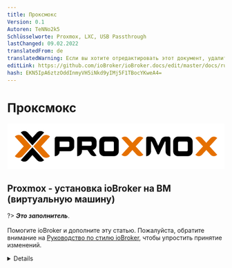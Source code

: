 ```yaml
---
title: Проксмокс
Version: 0.1
Autoren: TeNNo2k5
Schlüsselworte: Proxmox, LXC, USB Passthrough
lastChanged: 09.02.2022
translatedFrom: de
translatedWarning: Если вы хотите отредактировать этот документ, удалите поле «translationFrom», в противном случае этот документ будет снова автоматически переведен
editLink: https://github.com/ioBroker/ioBroker.docs/edit/master/docs/ru/install/proxmox.md
hash: EKN5IpA6ztzOddInmyVH5iNkd9yIMj5F1TBocYKweA4=
---
```

# Проксмокс
![логотип proxmox](../../de/install/media/proxmox/Proxmox-logo-860.png)

## Proxmox - установка ioBroker на ВМ (виртуальную машину)
?> ***Это заполнитель***.<br><br> Помогите ioBroker и дополните эту статью. Пожалуйста, обратите внимание на [Руководство по стилю ioBroker](community/styleguidedoc), чтобы упростить принятие изменений.

<details>

</детали>

## Proxmox - установка ioBroker в LXC (контейнер Linux)
?> ***Это заполнитель***.<br><br> Помогите ioBroker и дополните эту статью. Пожалуйста, обратите внимание на [Руководство по стилю ioBroker](community/styleguidedoc), чтобы упростить принятие изменений.

<details>

</детали>

## Proxmox - LXC (контейнеры Linux) -> Прохождение через USB-устройства
### Предисловие
В этой части руководства шаг за шагом объясняется, как пройти через USB-устройство (переход через USB) в Proxmox в LXC (контейнер Linux).

С виртуальной машиной можно передать USB-устройство напрямую через веб-интерфейс Proxmox, а с контейнером Linux для этого в настоящее время необходимо вручную редактировать файл конфигурации lxc.

В инструкциях описывается, как интегрировать **Texas Instruments Inc. CC2531** Zigbee Stick, но те же шаги можно использовать аналогично для других Zigbee Stick (ConBee, CC2652P и т. д.) или для других USB-устройств, за исключением сетевых USB-устройств. (Bluetooth/Wlan).

* Для этой части инструкций использовался Proxmox версии 7.1.

<details>

### 1.) Соберите информацию об устройстве USB
Установка SSH-соединения с Proxmox:

```
ssh root@IP-Adresse
```

<span style="color:red">Если USB-устройство уже подключено к хосту Proxmox, отключите его на время.</span>

Следующая команда выводит список всех подключенных в настоящее время USB-устройств на хосте Proxmox:

```
lsusb
```

![proxmoxlxc00](../../de/install/media/proxmox/proxmoxlxc00.PNG)

Теперь интегрируемое USB-устройство подключается к хосту Proxmox, и снова выполняется команда lsusb.

![proxmoxlxc01](../../de/install/media/proxmox/proxmoxlxc01.PNG)

На скриншоте видно, что новое устройство с номером шины USB: **001** и номером устройства: **003** указано.

Эта информация необходима для использования следующей команды, например. выведите **старший номер устройства** из устройства:

```
ls -l /dev/bus/usb/001/003
```

Важно использовать вывод номера шины USB и номера устройства с помощью команды!

***ls -l /dev/bus/usb/номер-usb-шины/номер-устройства***

![proxmoxlxc02](../../de/install/media/proxmox/proxmoxlxc02.PNG)

USB-устройство в этом примере имеет старший номер устройства **189**, запишите значение вашего устройства в текстовом файле с комментарием: #1

![proxmoxlxc03](../../de/install/media/proxmox/proxmoxlxc03.PNG)

Затем мы выводим уникальный идентификатор USB-устройства и записываем выходное значение в текстовый файл с пометкой: #2

```
ls /dev/serial/by-id/
```

![proxmoxlxc04](../../de/install/media/proxmox/proxmoxlxc04.PNG)

![proxmoxlxc05](../../de/install/media/proxmox/proxmoxlxc05.PNG)

В качестве последнего шага выводится основной номер устройства ttyACM и отмечается примечанием: #3:

```
ls -l /dev/ttyACM*
```

![proxmoxlxc06](../../de/install/media/proxmox/proxmoxlxc06.PNG)

>Если вывода нет, проверьте с помощью «ls -l /dev/serial/by-id/», интегрируется ли USB-устройство в систему как ttyUSB, если да, замените все следующие команды, которые ссылаются на **ttyACM.. .** получить с помощью **ttyUSB…**, если вывод не появится, это не устройство класса USB CDC (последовательная связь), поэтому все точки, которые нужно включить в ttyACM, можно игнорировать.

Итак, мы записали **три** значения с USB-устройства, которые необходимы для интеграции в конфигурационный файл lxc.

![proxmoxlxc07](../../de/install/media/proxmox/proxmoxlxc07.PNG)

### 2.) Отредактируйте файл конфигурации LXC
Перейдите в каталог конфигурации LXC на хосте Proxmox с помощью:

```
cd /etc/pve/lxc
```

Файл конфигурации имеет тот же идентификационный номер, который был присвоен при создании lxc!

![proxmoxlxc08](../../de/install/media/proxmox/proxmoxlxc08.PNG)

![proxmoxlxc09](../../de/install/media/proxmox/proxmoxlxc09.PNG)

Перед редактированием конфигурационного файла необходимо создать резервную копию:

```
cp 201.conf 201.conf.backup
```

![proxmoxlxc10](../../de/install/media/proxmox/proxmoxlxc10.PNG)

Теперь файл конфигурации редактируется с помощью vi или nano:

```
nano 201.conf
```

![proxmoxlxc11](../../de/install/media/proxmox/proxmoxlxc11.PNG)

В конец конфигурационного файла добавляется следующее:

```
lxc.cgroup2.devices.allow: c 189:* rwm
lxc.mount.entry: usb-Texas_Instruments_TI_CC2531_USB_CDC___0X00124B0012023529-if00 dev/serial/by-id/usb-Texas_Instruments_TI_CC2531_USB_CDC___0X00124B0012023529-if00 none bind,optional,create=file

lxc.cgroup2.devices.allow: c 166:* rwm
lxc.mount.entry: /dev/ttyACM0 dev/ttyACM0 none bind,optional,create=file
```

Замените отмеченные значения на отмеченные записи из вашей заметки!

![12](../../de/install/media/proxmox/proxmoxlxc12.PNG)

* Первая строка относится к основному номеру устройства **189** Примечание: #1
* Во второй строке уникальный идентификатор (usb-Texas_Instruments_TI_CC2531_USB_CDC___0X00124B0012023529-if00) из Примечание: #2 дается индивидуально и с абсолютным путем, обратите внимание, что полный текст пишется в одну строку без переносов строк.
* В третьей строке указан основной номер устройства **166** от ttyACM из примечания №3.

Сохраните файл конфигурации (в редакторе nano комбинацией клавиш: CTRL+o & CTRL+x для выхода из редактора)

> ВНИМАНИЕ! Если в вашем контейнере есть активные снимки:

<details>Тогда код lxc.cgroup находится не в конце конфигурационного файла, а перед первой записью моментального снимка.

![proxmoxlxc18](../../de/install/media/proxmox/proxmoxlxc18.PNG)

</детали>

> ВНИМАНИЕ! Установка Proxmox до версии 7.0

<details>

Замените записи на

```
lxc.cgroup2
```

через

```
lxc.cgroup
```

</детали>

Наконец, введите следующую команду, чтобы установить необходимые права для ttyACM0:

```
chmod o+rw /dev/ttyACM*
```

Чтобы применить корректировки к lxc, выполните холодную перезагрузку из контейнера с **pct stop id/pct start id**:

```
pct stop 201
```

```
pct start 201
```

> Совет: лучше всего хранить копию вашего рабочего файла конфигурации извне, т.к. B. встроенная служба резервного копирования Proxmox не создает резервную копию содержимого вашей конфигурации!

### 3.) Проверьте конфигурацию LXC USB passthrough и zigbee instance
Установка SSH-подключения к LXC:

```
ssh Benutzer@IP-Adresse
```

С помощью команд:

```
lsusb
```

&

```
ls -l /dev
```

проверяется, были ли корректировки в файле конфигурации успешными.

![proxmoxlxc13](../../de/install/media/proxmox/proxmoxlxc13.PNG)

* Как видно на скриншоте, контейнер теперь имеет доступ к USB-устройству.

* Важно, что ttyACM0 имеет такие же права на скриншоте, т.е. **crw-rw-rw- 1 Nobody nogroup**

>***Если вы не проверите, все ли значения в конфигурационном файле установлены, как описано, права все равно не должны совпадать, тогда переходите к пункту 5.***

* На снимке экрана также видно, что номер устройства cc2531 изменился с 3 на 4, это связано с тем, что флешка в это время была отключена и снова подключена. Однако, поскольку в конфигурационном файле указан уникальный идентификатор, а не номер шины/устройства, сквозная передача через USB продолжает работать.

Если, как описано выше, в контейнер пропущена Zigbee-флешка, ее необходимо прописать в iobroker в настройках Zigbee-адаптера под именем COM-порта.

```
/dev/ttyACM0
```

указывается таким образом, чтобы адаптер обращался к правильному устройству.

![proxmoxlxc14](../../de/install/media/proxmox/proxmoxlxc14.PNG)

### 4.) Правило UDEV для постоянных прав Настройка ttyACM0
В конце шага 3 использовалась команда

```
chmod o+rw /dev/ttyACM*
```

соответствующие права установлены для ttyACM0, но изменения этих прав сбрасываются при перезапуске хоста Proxmox.На хосте Proxmox требуется правило udev для постоянной настройки.

С помощью lsusb мы снова выводим список подключенных в данный момент USB-устройств:

```
lsusb
```

![proxmoxlxc15](../../de/install/media/proxmox/proxmoxlxc15.PNG)

На этот раз мы записываем числовые значения после ID в данном случае **0451:16a8**

* Первое значение: ***0451*** означает **idVendor**, а второе значение: ***16a8*** — **idProduct**.

Теперь правило udev создается в /etc/udev/rules.d с помощью vi или nano:

```
nano /etc/udev/rules.d/50-myusb.rules
```

и добавил следующий контент:

```
SUBSYSTEMS=="usb", ATTRS{idVendor}=="0451", ATTRS{idProduct}=="16a8", GROUP="users", MODE="0666"
```

![proxmoxlxc16](../../de/install/media/proxmox/proxmoxlxc16.PNG)

Наконец, выполните следующую команду, чтобы активировать правило udev:

```
udevadm control –reload
```

### 5.) Устранение неполадок
**Ошибка:** права ttyACM0 в lxc не совпадают или теряются через короткое время (ConBee II).

```
ls -l /dev/ttyACM0
 c--------- 0 nobody nogroup 166, 0 Feb  7 14:29 ttyACM0
```

**Решение.** Используйте mknod для создания постоянной привязки для контейнера.

<details>

Для этого создается папка **devices** по пути **"/var/lib/lxc/CONTAINERID"** и создается привязка в этой папке с помощью mknod:

```
mkdir /var/lib/lxc/201/devices
```

```
cd /var/lib/lxc/201/devices
```

```
mknod -m 666 ttyACM0 c 166 0
```

mknod создает файл с именем ttyACM0 в пути (пока файл существует, устройство привязано к lxc)

![proxmoxlxc17](../../de/install/media/proxmox/proxmoxlxc17.PNG)

***основной номер устройства и ttyACM.. при необходимости отрегулируйте***

Затем необходимо изменить запись в файле конфигурации lxc:

```
lxc.mount.entry: /dev/ttyACM0 dev/ttyACM0 none bind,optional,create=file
```

будет заменен на:

```
lxc.mount.entry: /var/lib/lxc/CONTAINERID/devices/ttyACM0 dev/ttyACM0 none bind,optional,create=file
```

</детали>

</детали>